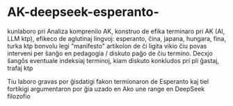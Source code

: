 # AK-deepseek-esperanto-
kunlaboro pri  Analiza komprenilo AK, konstruo de efika terminaro pri AK (AI, LLM ktp), efikeco de aglutinaj lingvoj: esperanto, ĉina, japana, hungara, fina, turka ktp 
bonvolu legi "manifesto" artikolon de ĉi ligita vikio
ĉiu povas interveni per ŝanĝo en pedagogia / diskuto paĝo de ĉiu termino.
Decxjo ŝangôs eventuale indeksiaj terminoj, kiam diskuto konkludos pri pli ĝastaj, trafaj ktp

Tiu laboro gravas por ĝisdatigi fakon termionaron de Esperanto kaj tiel fortikigi argumentaron por ĝia uzado en Ako une range en DeepSeek filozofio
